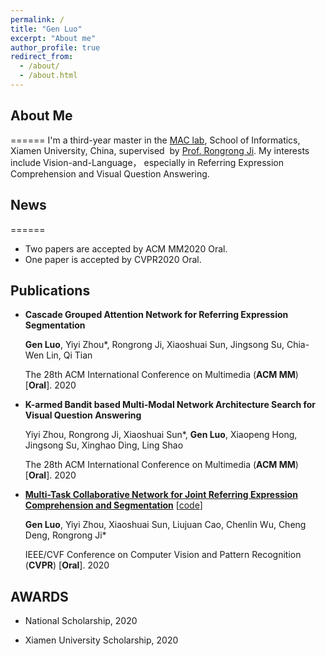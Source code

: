 ```yaml
---
permalink: /
title: "Gen Luo"
excerpt: "About me"
author_profile: true
redirect_from: 
  - /about/
  - /about.html
---
```


## **About Me**  
======
I'm a third-year master in the [MAC lab](http://mac.xmu.edu.cn/ ), School of Informatics, Xiamen University, China, supervised  by  [Prof. Rongrong Ji](http://mac.xmu.edu.cn/rrji-en.html).  My interests include Vision-and-Language， especially in Referring Expression Comprehension and Visual Question Answering.

## **News**  
======
- Two papers are accepted by ACM MM2020 Oral.
- One paper is accepted by CVPR2020 Oral.

## **Publications**  

- **Cascade Grouped Attention Network for Referring Expression Segmentation** 

  **Gen Luo**, Yiyi Zhou*, Rongrong Ji, Xiaoshuai Sun, Jingsong Su, Chia-Wen Lin, Qi Tian 

  The 28th ACM International Conference on Multimedia (**ACM MM**) [**Oral**]. 2020 



- **K-armed Bandit based Multi-Modal Network Architecture Search for Visual Question Answering** 

  Yiyi Zhou, Rongrong Ji, Xiaoshuai Sun\*, **Gen Luo**, Xiaopeng Hong, Jingsong Su, Xinghao Ding, Ling Shao 

  The 28th ACM International Conference on Multimedia (**ACM MM**) [**Oral**]. 2020 



- **[Multi-Task Collaborative Network for Joint Referring Expression Comprehension and Segmentation](http://openaccess.thecvf.com/content_CVPR_2020/papers/Luo_Multi-Task_Collaborative_Network_for_Joint_Referring_Expression_Comprehension_and_Segmentation_CVPR_2020_paper.pdf)** [[code](https://github.com/luogen1996/MCN)]

  **Gen Luo**, Yiyi Zhou, Xiaoshuai Sun, Liujuan Cao, Chenlin Wu, Cheng Deng, Rongrong Ji*

  IEEE/CVF Conference on Computer Vision and Pattern Recognition (**CVPR**) [**Oral**]. 2020 

## AWARDS

- National Scholarship, 2020

- Xiamen University Scholarship, 2020
